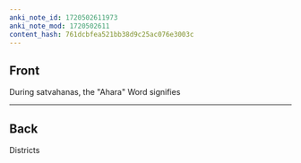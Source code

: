 ```yaml
---
anki_note_id: 1720502611973
anki_note_mod: 1720502611
content_hash: 761dcbfea521bb38d9c25ac076e3003c
---
```


## Front

During satvahanas, the "Ahara" Word signifies

<hr/>

## Back

Districts